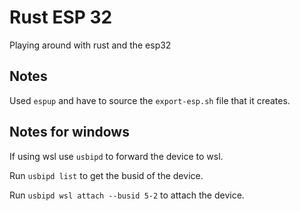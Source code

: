 # Rust ESP 32

Playing around with rust and the esp32

## Notes
Used `espup` and have to source the `export-esp.sh` file that it creates.

## Notes for windows
If using wsl use `usbipd` to forward the device to wsl.

Run `usbipd list` to get the busid of the device.

Run `usbipd wsl attach --busid 5-2` to attach the device.

